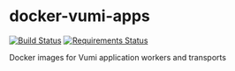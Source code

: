 # docker-vumi-apps

[![Build Status](https://travis-ci.org/praekeltfoundation/docker-vumi-apps.svg?branch=develop)](https://travis-ci.org/praekeltfoundation/docker-vumi-apps)
[![Requirements Status](https://requires.io/github/praekeltfoundation/docker-vumi-apps/requirements.svg?branch=develop)](https://requires.io/github/praekeltfoundation/docker-vumi-apps/requirements/?branch=develop)

Docker images for Vumi application workers and transports
